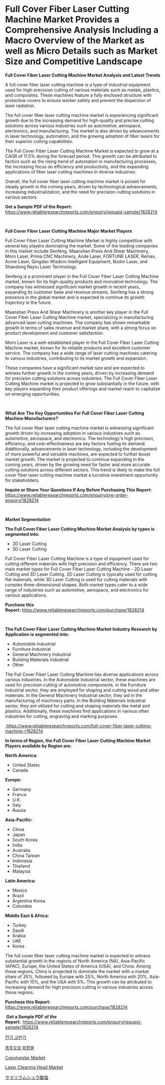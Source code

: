 <p><h1>Full Cover Fiber Laser Cutting Machine Market Provides a Comprehensive Analysis Including a Macro Overview of the Market as well as Micro Details such as Market Size and Competitive Landscape</h1></p><p><strong>Full Cover Fiber Laser Cutting Machine Market Analysis and Latest Trends</strong></p>
<p><p>A full cover fiber laser cutting machine is a type of industrial equipment used for high-precision cutting of various materials such as metals, plastics, and composites. These machines feature a fully enclosed structure with protective covers to ensure worker safety and prevent the dispersion of laser radiation.</p><p>The full cover fiber laser cutting machine market is experiencing significant growth due to the increasing demand for high-quality and precise cutting solutions across various industries such as automotive, aerospace, electronics, and manufacturing. The market is also driven by advancements in laser technology, automation, and the growing adoption of fiber lasers for their superior cutting capabilities.</p><p>The Full Cover Fiber Laser Cutting Machine Market is expected to grow at a CAGR of 11.5% during the forecast period. This growth can be attributed to factors such as the rising trend of automation in manufacturing processes, the increasing focus on efficiency and productivity, and the expanding applications of fiber laser cutting machines in diverse industries.</p><p>Overall, the full cover fiber laser cutting machine market is poised for steady growth in the coming years, driven by technological advancements, increasing industrialization, and the need for precision cutting solutions in various sectors.</p></p>
<p><strong>Get a Sample PDF of the Report:&nbsp;</strong> <a href="https://www.reliableresearchreports.com/enquiry/request-sample/1828214">https://www.reliableresearchreports.com/enquiry/request-sample/1828214</a></p>
<p>&nbsp;</p>
<p><strong>Full Cover Fiber Laser Cutting Machine Major Market Players</strong></p>
<p><p>Full Cover Fiber Laser Cutting Machine Market is highly competitive with several key players dominating the market. Some of the leading companies in this market include Senfeng, Maanshan Press And Shear Machinery, Morn Laser, Prima CNC Machinery, Ande Laser, FORTUNE LASER, Remax, Acme Laser, Qingdao Wisdom Intelligent Equipment, Bodor Laser, and Shandong Raytu Laser Technology.</p><p>Senfeng is a prominent player in the Full Cover Fiber Laser Cutting Machine market, known for its high-quality products and innovative technology. The company has witnessed significant market growth in recent years, expanding its customer base and revenue streams. Senfeng has a strong presence in the global market and is expected to continue its growth trajectory in the future.</p><p>Maanshan Press And Shear Machinery is another key player in the Full Cover Fiber Laser Cutting Machine market, specializing in manufacturing advanced laser cutting machines. The company has shown remarkable growth in terms of sales revenue and market share, with a strong focus on product development and customer satisfaction.</p><p>Morn Laser is a well-established player in the Full Cover Fiber Laser Cutting Machine market, known for its reliable products and excellent customer service. The company has a wide range of laser cutting machines catering to various industries, contributing to its market growth and expansion.</p><p>These companies have a significant market size and are expected to witness further growth in the coming years, driven by increasing demand for precision cutting solutions across industries. The Full Cover Fiber Laser Cutting Machine market is projected to grow substantially in the future, with key players expanding their product offerings and market reach to capitalize on emerging opportunities.</p></p>
<p>&nbsp;</p>
<p><strong>What Are The Key Opportunities For Full Cover Fiber Laser Cutting Machine Manufacturers?</strong></p>
<p><p>The full cover fiber laser cutting machine market is witnessing significant growth driven by increasing adoption in various industries such as automotive, aerospace, and electronics. The technology's high precision, efficiency, and cost-effectiveness are key factors fueling its demand. Additionally, advancements in laser technology, including the development of more powerful and versatile machines, are expected to further boost market growth. The market is projected to continue expanding in the coming years, driven by the growing need for faster and more accurate cutting solutions across different sectors. This trend is likely to make the full cover fiber laser cutting machine market a lucrative investment opportunity for stakeholders.</p></p>
<p><strong>Inquire or Share Your Questions If Any Before Purchasing This Report:</strong> <a href="https://www.reliableresearchreports.com/enquiry/pre-order-enquiry/1828214">https://www.reliableresearchreports.com/enquiry/pre-order-enquiry/1828214</a></p>
<p>&nbsp;</p>
<p><strong>Market Segmentation</strong></p>
<p><strong>The Full Cover Fiber Laser Cutting Machine Market Analysis by types is segmented into:</strong></p>
<p><ul><li>2D Laser Cutting</li><li>3D Laser Cutting</li></ul></p>
<p><p>Full Cover Fiber Laser Cutting Machine is a type of equipment used for cutting different materials with high precision and efficiency. There are two main market types for Full Cover Fiber Laser Cutting Machine - 2D Laser Cutting and 3D Laser Cutting. 2D Laser Cutting is typically used for cutting flat materials, while 3D Laser Cutting is used for cutting materials with complex three-dimensional shapes. Both market types cater to a wide range of industries such as automotive, aerospace, and electronics for various applications.</p></p>
<p><strong>Purchase this Report:&nbsp;</strong><a href="https://www.reliableresearchreports.com/purchase/1828214">https://www.reliableresearchreports.com/purchase/1828214</a></p>
<p>&nbsp;</p>
<p><strong>The Full Cover Fiber Laser Cutting Machine Market Industry Research by Application is segmented into:</strong></p>
<p><ul><li>Automobile Industrial</li><li>Furniture Industrial</li><li>General Machinery Industrial</li><li>Building Materials Industrial</li><li>Other</li></ul></p>
<p><p>The Full Cover Fiber Laser Cutting Machine has diverse applications across various industries. In the Automobile Industrial sector, these machines are used for precision cutting of automotive components. In the Furniture Industrial sector, they are employed for shaping and cutting wood and other materials. In the General Machinery Industrial sector, they aid in the manufacturing of machinery parts. In the Building Materials Industrial sector, they are utilized for cutting and shaping materials like metal and plastics. Additionally, these machines find applications in various other industries for cutting, engraving and marking purposes.</p></p>
<p><a href="https://www.reliableresearchreports.com/full-cover-fiber-laser-cutting-machine-r1828214">&nbsp;https://www.reliableresearchreports.com/full-cover-fiber-laser-cutting-machine-r1828214</a></p>
<p><strong>In terms of Region, the Full Cover Fiber Laser Cutting Machine Market Players available by Region are:</strong></p>
<p>
    <p> <strong> North America: </strong>
        <ul>
            <li>United States</li>
            <li>Canada</li>
        </ul>
        </p> 
    <p> <strong> Europe: </strong>
        <ul>
            <li>Germany</li>
            <li>France</li>
            <li>U.K.</li>
            <li>Italy</li>
            <li>Russia</li>
        </ul>
        </p> 
    <p> <strong> Asia-Pacific: </strong>
        <ul>
            <li>China</li>
            <li>Japan</li>
            <li>South Korea</li>
            <li>India</li>
            <li>Australia</li>
            <li>China Taiwan</li>
            <li>Indonesia</li>
            <li>Thailand</li>
            <li>Malaysia</li>
        </ul>
        </p> 
    <p> <strong> Latin America: </strong>
        <ul>
            <li>Mexico</li>
            <li>Brazil</li>
            <li>Argentina Korea</li>
            <li>Colombia</li>
        </ul>
        </p> 
    <p> <strong> Middle East & Africa: </strong>
        <ul>
            <li>Turkey</li>
            <li>Saudi</li>
            <li>Arabia</li>
            <li>UAE</li>
            <li>Korea</li>
        </ul>
    </p>
    </p>
<p><p>The full cover fiber laser cutting machine market is expected to witness substantial growth in the regions of North America (NA), Asia-Pacific (APAC), Europe, the United States of America (USA), and China. Among these regions, China is projected to dominate the market with a market share of 35%, followed by Europe with 25%, North America with 20%, Asia-Pacific with 15%, and the USA with 5%. This growth can be attributed to increasing demand for high precision cutting in various industries across these regions.</p></p>
<p><strong>Purchase this Report: </strong><a href="https://www.reliableresearchreports.com/purchase/1828214">https://www.reliableresearchreports.com/purchase/1828214</a></p>
<p>&nbsp;<strong>Get a Sample PDF of the Report:&nbsp;&nbsp;</strong><a href="https://www.reliableresearchreports.com/enquiry/request-sample/1828214">https://www.reliableresearchreports.com/enquiry/request-sample/1828214</a></p>
<p><strong></strong></p>
<p><p><a href="https://github.com/trmesnao7959541/Market-Research-Report-List-1/blob/main/442619528470.md">전기 교반기</a></p><p><a href="https://github.com/vsn7qpua81q/Market-Research-Report-List-1/blob/main/521683628471.md">플루오로 화합물</a></p><p><a href="https://issuu.com/reportprime-2/docs/copolyester-market-size-2030.pptx">Copolyester Market</a></p><p><a href="https://github.com/jhcraigie/Market-Research-Report-List-3/blob/main/laser-cleaning-head-market.md">Laser Cleaning Head Market</a></p><p><a href="https://github.com/ReyesKohler20231/Market-Research-Report-List-1/blob/main/417329731053.md">サマリウムシュウ酸塩</a></p></p>